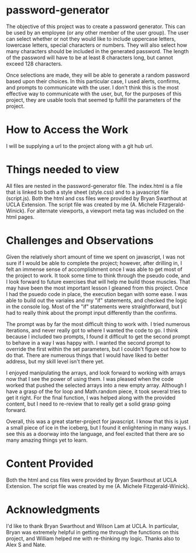 # password-generator

The objective of this project was to create a password generator.  This can be used by an employee (or any other member of the user group). The user can select whether or not they would like to include uppercase letters, lowercase letters, special characters or numbers. They will also select how many characters should be included in the generated password. The length of the password will have to be at least 8 characters long, but cannot exceed 128 characters.

Once selections are made, they will be able to generate a random password based upon their choices.  In this particular case, I used alerts, confirms, and prompts to communicate with the user.  I don't think this is the most effective way to communicate with the user, but, for the purposes of this project, they are usable tools that seemed tp fulfill the parameters of the project.

# How to Access the Work

I will be supplying a url to the project along with a git hub url.  

# Things needed to view

All files are nested in the password-generator file.  The index.html is a file that is linked to both a style sheet (style.css) and to a javascript file (script.js).  Both the html and css files were provided by Bryan Swarthout at UCLA Extension.  The script file was created by me (A. Michele Fitzgerald-Winick).  For alternate viewports, a viewport meta tag was included on the html pages.

# Challenges and Observations

Given the relatively short amount of time we spent on javascript, I was not sure if I would be able to complete the project; however,  after drilling in, I felt an immense sense of accomplishment once I was able to get most of the project to work.  It took some time to think through the pseudo code, and I look forward to future exercises that will help me build those muscles. That may have been the most important lesson I gleaned from this project. Once I had the psuedo code in place, the execution began with some ease.   I was able to build out the variales and my "if" statements, and checked the logic in the console log.  Most of the "if" statements were straightforward, but I had to really think about the prompt input differently than the confirms.  

The prompt was by far the most difficult thing to work with.  I tried numerous iterations, and never really got to where I wanted the code to go.  I think because I included two prompts, I found it difficult to get the second prompt to behave in a way I was happy with. I wanted the second prompt to override the first within the set parameters, but I couldn't figure out how to do that. There are numerous things that I would have liked to better address, but my skill level isn't there yet.

I enjoyed manipulating the arrays, and look forward to working with arrays now that I see the power of using them. I was pleased when the code worked that pushed the selected arrays into a new empty array.  Although I have a grasp of the for loop and Math.random piece, it took several tries to get it right.  For the final function, I was helped along with the provided content, but I need to re-review that to really get a solid grasp going forward.

Overall, this was a great starter-project for javascript.  I know that this is just a small piece of ice in the iceberg, but I found it enlightening in many ways.  I see this as a doorway into the language, and feel excited that there are so many amazing things yet to learn.

# Content Provided

Both the html and css files were provided by Bryan Swarthout at UCLA Extension.  The script file was created by me (A. Michele Fitzgerald-Winick). 


# Acknowledgments

I'd like to thank Bryan Swarthout and Wilson Lam at UCLA.  In particular, Bryan was extremely helpful in getting me through the functions on this project, and William helped me with re-thinking my logic.  Thanks also to Alex S and Nate.